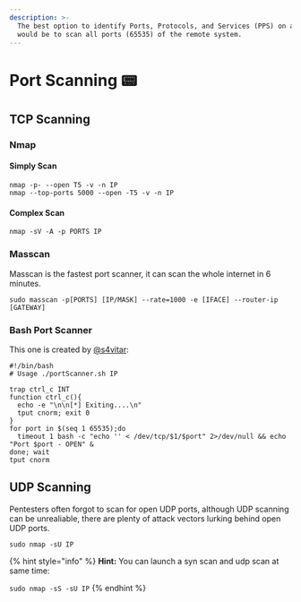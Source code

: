 ```yaml
---
description: >-
  The best option to identify Ports, Protocols, and Services (PPS) on a target
  would be to scan all ports (65535) of the remote system.
---
```


# Port Scanning 📟

## TCP Scanning

### Nmap

#### Simply Scan

```text
nmap -p- --open T5 -v -n IP
nmap --top-ports 5000 --open -T5 -v -n IP
```

#### Complex Scan

```text
nmap -sV -A -p PORTS IP
```

### Masscan

Masscan is the fastest port scanner, it can scan the whole internet in 6 minutes.

```text
sudo masscan -p[PORTS] [IP/MASK] --rate=1000 -e [IFACE] --router-ip [GATEWAY]
```

### Bash Port Scanner

This one is created by [@s4vitar](https://www.youtube.com/channel/UCNHWpNqiM8yOQcHXtsluD7Q):

```text
#!/bin/bash
# Usage ./portScanner.sh IP

trap ctrl_c INT
function ctrl_c(){
  echo -e "\n\n[*] Exiting....\n"
  tput cnorm; exit 0
}
for port in $(seq 1 65535);do
  timeout 1 bash -c "echo '' < /dev/tcp/$1/$port" 2>/dev/null && echo "Port $port - OPEN" &
done; wait
tput cnorm
```

#### 

## UDP Scanning

Pentesters often forgot to scan for open UDP ports, although UDP scanning can be unrealiable, there are plenty of attack vectors lurking behind open UDP ports.

```text
sudo nmap -sU IP
```

{% hint style="info" %}
**Hint:** You can launch a syn scan and udp scan at same time:

`sudo nmap -sS -sU IP`
{% endhint %}

